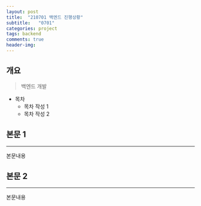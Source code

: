 ```yaml
---
layout: post
title:  "210701 백엔드 진행상황"
subtitle:   "0701"
categories: project
tags: backend
comments: true
header-img: 
---
```


## 개요
> 백엔드 개발

- 목차
	- 목차 작성 1
	- 목차 작성 2 
  

## 본문 1
---
본문내용



## 본문 2
---
본문내용
